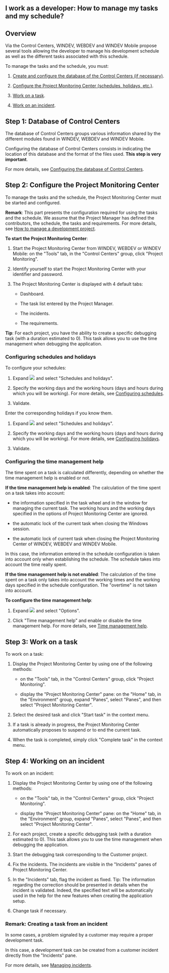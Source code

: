 


## I work as a developer: How to manage my tasks and my schedule? 
			



<a name="NOTE1"></a>
<a name="NOTE1_1"></a>


## Overview
<a name="overview_ELTTEXTE000274"></a>
Via the Control Centers, WINDEV, WEBDEV and WINDEV Mobile propose several tools allowing the developer to manage his development schedule as well as the different tasks associated with this schedule.

To manage the tasks and the schedule, you must:

1. [Create and configure the database of the Control Centers (if necessary)](#NOTE2).

2. [Configure the Project Monitoring Center (schedules, holidays, etc.)](#NOTE3).

3. [Work on a task](#NOTE4).

4. [Work on an incident](#NOTE5).




<a name="NOTE2"></a>
<a name="NOTE2_1"></a>


## Step 1: Database of Control Centers
<a name="step_1_database_control_centers_ELTTEXTE000298"></a>
The database of Control Centers groups various information shared by the different modules found in WINDEV, WEBDEV and WINDEV Mobile.

Configuring the database of Control Centers consists in indicating the location of this database and the format of the files used. **This step is very important**.

For more details, see [Configuring the database of Control Centers](../CCSuivi/3540720.md).

<a name="NOTE3"></a>
<a name="NOTE3_1"></a>


## Step 2: Configure the Project Monitoring Center
<a name="step_2_configure_the_project_monitoring_center_ELTTEXTE000322"></a>
To manage the tasks and the schedule, the Project Monitoring Center must be started and configured.

**Remark**: This part presents the configuration required for using the tasks and the schedule. We assume that the Project Manager has defined the contributors, the schedule, the tasks and requirements. For more details, see [How to manage a development project](../CCSuivi/3540722.md).

**To start the Project Monitoring Center**:

1. Start the Project Monitoring Center from WINDEV, WEBDEV or WINDEV Mobile: on the "Tools" tab, in the "Control Centers" group, click "Project Monitoring".

2. Identify yourself to start the Project Monitoring Center with your identifier and password.

3. The Project Monitoring Center is displayed with 4 default tabs: 

	- Dashboard. 

	- The task list entered by the Project Manager. 

	- The incidents. 

	- The requirements.







**Tip**: For each project, you have the ability to create a specific debugging task (with a duration estimated to 0). This task allows you to use the time management when debugging the application.
<a name="NOTE3_2"></a>


### Configuring schedules and holidays
<a name="configuring_schedules_and_holidays_ELTPARAGRAPHE000082"></a>

To configure your schedules:

1. Expand ![](https://doc.pcsoft.fr/en-US/images/image.awp?langid=3&name=CC_Suivi_Configuration%20-%20HC%20N%B0001.gif) and select "Schedules and holidays".

2. Specify the working days and the working hours (days and hours during which you will be working). For more details, see [Configuring schedules](../CCSuivi/3540706.md).

3. Validate.




Enter the corresponding holidays if you know them.

1. Expand ![](https://doc.pcsoft.fr/en-US/images/image.awp?langid=3&name=CC_Suivi_Configuration%20-%20HC%20N%B0001.gif) and select "Schedules and holidays".

2. Specify the working days and the working hours (days and hours during which you will be working). For more details, see [Configuring holidays](../CCSuivi/3540706.md).

3. Validate.



<a name="NOTE3_3"></a>


### Configuring the time management help
<a name="configuring_the_time_management_help_ELTPARAGRAPHE000109"></a>

The time spent on a task is calculated differently, depending on whether the time management help is enabled or not.

**If the time management help is enabled**: The calculation of the time spent on a task takes into account:

- the information specified in the task wheel and in the window for managing the current task. The working hours and the working days specified in the options of Project Monitoring Center are ignored.

- the automatic lock of the current task when closing the Windows session.

- the automatic lock of current task when closing the Project Monitoring Center of WINDEV, WEBDEV and WINDEV Mobile.




In this case, the information entered in the schedule configuration is taken into account only when establishing the schedule. The schedule takes into account the time really spent.

**If the time management help is not enabled**: The calculation of the time spent on a task only takes into account the working times and the working days specified in the schedule configuration. The "overtime" is not taken into account.

**To configure the time management help**: 

1. Expand ![](https://doc.pcsoft.fr/en-US/images/image.awp?langid=3&name=CC_Suivi_Configuration%20-%20HC%20N%B0001.gif) and select "Options".

2. Click "Time management help" and enable or disable the time management help. For more details, see [Time management help](../CCSuivi/3540711.md).




<a name="NOTE4"></a>
<a name="NOTE4_1"></a>


## Step 3: Work on a task
<a name="step_3_work_task_ELTTEXTE000358"></a>
To work on a task: 

1. Display the Project Monitoring Center by using one of the following methods: 

	- on the "Tools" tab, in the "Control Centers" group, click "Project Monitoring". 

	- display the "Project Monitoring Center" pane: on the "Home" tab, in the "Environment" group, expand "Panes", select "Panes", and then select "Project Monitoring Center".




2. Select the desired task and click "Start task" in the context menu.

3. If a task is already in progress, the Project Monitoring Center automatically proposes to suspend or to end the current task.

4. When the task is completed, simply click "Complete task" in the context menu.




<a name="NOTE5"></a>
<a name="NOTE5_1"></a>


## Step 4: Working on an incident
<a name="step_4_working_incident_ELTTEXTE000382"></a>
To work on an incident: 

1. Display the Project Monitoring Center by using one of the following methods: 

	- on the "Tools" tab, in the "Control Centers" group, click "Project Monitoring". 

	- display the "Project Monitoring Center" pane: on the "Home" tab, in the "Environment" group, expand "Panes", select "Panes", and then select "Project Monitoring Center".




2. For each project, create a specific debugging task (with a duration estimated to 0). This task allows you to use the time management when debugging the application.

3. Start the debugging task corresponding to the Customer project.

4. Fix the incidents. The incidents are visible in the "Incidents" panes of Project Monitoring Center.

5. In the "Incidents" tab, flag the incident as fixed.
	Tip: The information regarding the correction should be presented in details when the incident is validated. Indeed, the specified text will be automatically used in the help for the new features when creating the application setup.

6. Change task if necessary.



<a name="NOTE5_2"></a>


### Remark: Creating a task from an incident
<a name="remark_creating_task_from_incident_ELTPARAGRAPHE000218"></a>

In some cases, a problem signaled by a customer may require a proper development task. 

In this case, a development task can be created from a customer incident directly from the "Incidents" pane.

For more details, see [Managing incidents](../CCSuivi/3540723.md).


